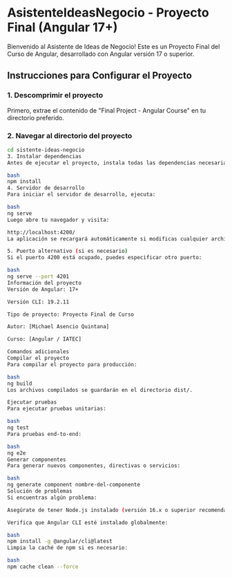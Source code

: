 # AsistenteIdeasNegocio - Proyecto Final (Angular 17+)

Bienvenido al Asistente de Ideas de Negocio! Este es un Proyecto Final del Curso de Angular, desarrollado con Angular versión 17 o superior.

## Instrucciones para Configurar el Proyecto

### 1. Descomprimir el proyecto
Primero, extrae el contenido de "Final Project - Angular Course" en tu directorio preferido.

### 2. Navegar al directorio del proyecto
```bash
cd sistente-ideas-negocio
3. Instalar dependencias
Antes de ejecutar el proyecto, instala todas las dependencias necesarias:

bash
npm install
4. Servidor de desarrollo
Para iniciar el servidor de desarrollo, ejecuta:

bash
ng serve
Luego abre tu navegador y visita:

http://localhost:4200/
La aplicación se recargará automáticamente si modificas cualquier archivo fuente.

5. Puerto alternativo (si es necesario)
Si el puerto 4200 está ocupado, puedes especificar otro puerto:

bash
ng serve --port 4201
Información del proyecto
Versión de Angular: 17+

Versión CLI: 19.2.11

Tipo de proyecto: Proyecto Final de Curso

Autor: [Michael Asencio Quintana]

Curso: [Angular / IATEC]

Comandos adicionales
Compilar el proyecto
Para compilar el proyecto para producción:

bash
ng build
Los archivos compilados se guardarán en el directorio dist/.

Ejecutar pruebas
Para ejecutar pruebas unitarias:

bash
ng test
Para pruebas end-to-end:

bash
ng e2e
Generar componentes
Para generar nuevos componentes, directivas o servicios:

bash
ng generate component nombre-del-componente
Solución de problemas
Si encuentras algún problema:

Asegúrate de tener Node.js instalado (versión 16.x o superior recomendada)

Verifica que Angular CLI esté instalado globalmente:

bash
npm install -g @angular/cli@latest
Limpia la caché de npm si es necesario:

bash
npm cache clean --force